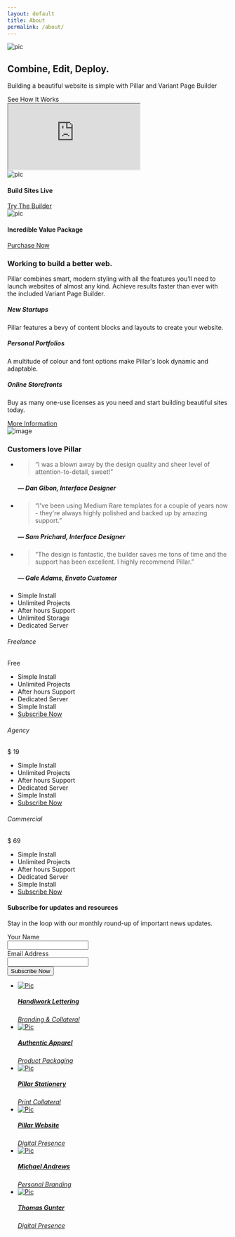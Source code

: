 ```yaml
---
layout: default
title: About
permalink: /about/
---
```


<div class="main-container transition--fade">
    <section class="height-80 imagebg bg--primary" data-overlay="8">
        <div class="background-image-holder">
            <img alt="pic" src="img/hero26.jpg" />
        </div>
        <div class="container pos-vertical-center">
            <div class="row">
                <div class="col-sm-12 text-center">
                    <h1>Combine, Edit, Deploy.</h1>
                    <p class="lead">
                        Building a beautiful website is simple with Pillar and Variant Page Builder
                    </p>
                    <div class="modal-instance modal-video-1">
                        <div class="video-play-icon video-play-icon--sm modal-trigger"></div>
                        <span class="h6">See How It Works</span>
                        <div class="modal-container">
                            <div class="modal-content bg-dark" data-width="60%" data-height="60%">
                                <iframe src="https://www.youtube.com/embed/4QUVRm4UZA4?autoplay=1" allowfullscreen="allowfullscreen"></iframe>
                            </div>
                            <!--end of modal-content-->
                        </div>
                        <!--end of modal-container-->
                    </div>
                    <!--end of modal instance-->
                </div>
            </div>
            <!--end of row-->
        </div>
        <!--end of container-->
    </section>
    <section class="section--overlap">
        <div class="container">
            <div class="row">
                <div class="col-sm-6">
                    <div class="boxed imagebg height-40 box-shadow-wide" data-overlay="5">
                        <div class="background-image-holder">
                            <img alt="pic" src="img/hero5.jpg" />
                        </div>
                        <div class="pos-vertical-center text-center">
                            <h4>Build Sites Live</h4>
                            <a class="btn btn--primary" href="variant/builder.html">
                                <span class="btn__text">
                                    Try The Builder
                                </span>
                            </a>
                        </div>
                    </div>
                </div>
                <div class="col-sm-6">
                    <div class="boxed imagebg height-40 box-shadow-wide" data-overlay="5">
                        <div class="background-image-holder">
                            <img alt="pic" src="img/hero8.jpg" />
                        </div>
                        <div class="pos-vertical-center text-center">
                            <h4>Incredible Value Package</h4>
                            <a class="btn btn--primary" href="#">
                                <span class="btn__text">
                                    Purchase Now
                                </span>
                            </a>
                        </div>
                    </div>
                </div>
            </div>
            <!--end of row-->
        </div>
        <!--end of container-->
    </section>
    <section>
        <div class="container">
            <div class="row">
                <div class="col-md-8 col-md-offset-2 col-sm-10 col-sm-offset-1 text-center">
                    <h3>Working to build a better web.</h3>
                    <p class="lead">
                        Pillar combines smart, modern styling with all the features you’ll need to launch websites of almost any kind. Achieve results faster than ever with the included Variant Page Builder.
                    </p>
                </div>
            </div>
            <!--end of row-->
        </div>
        <!--end of container-->
    </section>
    <section class="features-11">
        <div class="container">
            <div class="row">
                <div class="col-sm-4">
                    <div class="feature boxed feature-1 text-center">
                        <i class="icon icon-Astronaut icon--lg"></i>
                        <h5>New Startups</h5>
                        <p>Pillar features a bevy of content blocks and layouts to create your website.</p>
                    </div>
                </div>
                <div class="col-sm-4">
                    <div class="feature boxed feature-1 text-center">
                        <i class="icon icon-Fingerprint-2 icon--lg"></i>
                        <h5>Personal Portfolios</h5>
                        <p>A multitude of colour and font options make Pillar's look dynamic and adaptable.</p>
                    </div>
                </div>
                <div class="col-sm-4">
                    <div class="feature boxed feature-1 text-center">
                        <i class="icon icon-Bag icon--lg"></i>
                        <h5>Online Storefronts</h5>
                        <p>Buy as many one-use licenses as you need and start building beautiful sites today.</p>
                    </div>
                </div>
            </div>
            <!--end of row-->
            <div class="row">
                <div class="col-sm-12 text-center">
                    <a class="btn btn--primary" href="#">
                        <span class="btn__text">
                            More Information
                        </span>
                    </a>
                </div>
            </div>
            <!--end of row-->
        </div>
        <!--end of container-->
    </section>
    <section class="testimonial testimonial-4 section--even imagebg parallax" data-overlay="5">
        <div class="background-image-holder">
            <img alt="image" src="img/hero8.jpg" />
        </div>
        <div class="container">
            <div class="row">
                <div class="col-sm-12 text-center">
                    <h3>Customers love Pillar</h3>
                </div>
            </div>
            <!--end of row-->
            <div class="row">
                <div class="slider slider--animate slider--controlsoutside" data-animation="fade" data-arrows="false" data-paging="true" data-timing="5000">
                    <ul class="slides">
                        <li>
                            <div class="col-sm-10 col-sm-offset-1 text-center">
                                <blockquote>
                                    &ldquo;I was a blown away by the design quality and sheer level of attention-to-detail, sweet!&rdquo;
                                </blockquote>
                                <h5>&mdash; Dan Gibon, Interface Designer</h5>
                            </div>
                        </li>
                        <li>
                            <div class="col-sm-10 col-sm-offset-1 text-center">
                                <blockquote>
                                    &ldquo;I've been using Medium Rare templates for a couple of years now - they're always highly polished and backed up by amazing support.&rdquo;
                                </blockquote>
                                <h5>&mdash; Sam Prichard, Interface Designer</h5>
                            </div>
                        </li>
                        <li>
                            <div class="col-sm-10 col-sm-offset-1 text-center">
                                <blockquote>
                                    &ldquo;The design is fantastic, the builder saves me tons of time and the support has been excellent. I highly recommend Pillar.&rdquo;
                                </blockquote>
                                <h5>&mdash; Gale Adams, Envato Customer</h5>
                            </div>
                        </li>
                    </ul>
                </div>
            </div>
            <!--end of row-->
        </div>
        <!--end of container-->
    </section>
    <section>
        <div class="container">
            <div class="row">
                <div class="col-sm-12">
                    <div class="pricing pricing-5">
                        <div class="col-sm-3 text-center hidden-sm hidden-xs">
                            <div class="pricing__title">
                            </div>
                            <ul>
                                <li>
                                    <span>Simple Install</span>
                                </li>
                                <li>
                                    <span>Unlimited Projects</span>
                                </li>
                                <li>
                                    <span>After hours Support</span>
                                </li>
                                <li>
                                    <span>Unlimited Storage</span>
                                </li>
                                <li>
                                    <span>Dedicated Server</span>
                                </li>
                            </ul>
                        </div>
                        <div class="col-md-3 col-sm-4 text-center">
                            <div class="pricing__title">
                                <h6>Freelance</h6>
                                <div class="pricing__price">
                                    <span class="h2">Free</span>
                                </div>
                            </div>
                            <ul>
                                <li>
                                    <div class="checkmark"></div>
                                    <span class="hidden-lg hidden-md">Simple Install</span>
                                </li>
                                <li>
                                    <div class="checkmark"></div>
                                    <span class="hidden-lg hidden-md">Unlimited Projects</span>
                                </li>
                                <li>
                                    <div class="crossmark"></div>
                                    <span class="hidden-lg hidden-md">After hours Support</span>
                                </li>
                                <li>
                                    <div class="crossmark"></div>
                                    <span class="hidden-lg hidden-md">Dedicated Server</span>
                                </li>
                                <li>
                                    <div class="crossmark"></div>
                                    <span class="hidden-lg hidden-md">Simple Install</span>
                                </li>
                                <li>
                                    <a class="btn" href="#">
                                        <span class="btn__text">
                                            Subscribe Now
                                        </span>
                                    </a>
                                </li>
                            </ul>
                        </div>
                        <div class="col-md-3 col-sm-4 text-center pricing--emphasise">
                            <div class="pricing__title">
                                <h6>Agency</h6>
                                <div class="pricing__price">
                                    <span class="pricing__dollar h5">$</span>
                                    <span class="h2">19</span>
                                </div>
                            </div>
                            <ul>
                                <li>
                                    <div class="checkmark"></div>
                                    <span class="hidden-lg hidden-md">Simple Install</span>
                                </li>
                                <li>
                                    <div class="checkmark"></div>
                                    <span class="hidden-lg hidden-md">Unlimited Projects</span>
                                </li>
                                <li>
                                    <div class="checkmark"></div>
                                    <span class="hidden-lg hidden-md">After hours Support</span>
                                </li>
                                <li>
                                    <div class="crossmark"></div>
                                    <span class="hidden-lg hidden-md">Dedicated Server</span>
                                </li>
                                <li>
                                    <div class="crossmark"></div>
                                    <span class="hidden-lg hidden-md">Simple Install</span>
                                </li>
                                <li>
                                    <a class="btn" href="#">
                                        <span class="btn__text">
                                            Subscribe Now
                                        </span>
                                    </a>
                                </li>
                            </ul>
                        </div>
                        <div class="col-md-3 col-sm-4 text-center">
                            <div class="pricing__title">
                                <h6>Commercial</h6>
                                <div class="pricing__price">
                                    <span class="pricing__dollar h5">$</span>
                                    <span class="h2">69</span>
                                </div>
                            </div>
                            <ul>
                                <li>
                                    <div class="checkmark"></div>
                                    <span class="hidden-lg hidden-md">Simple Install</span>
                                </li>
                                <li>
                                    <div class="checkmark"></div>
                                    <span class="hidden-lg hidden-md">Unlimited Projects</span>
                                </li>
                                <li>
                                    <div class="checkmark"></div>
                                    <span class="hidden-lg hidden-md">After hours Support</span>
                                </li>
                                <li>
                                    <div class="checkmark"></div>
                                    <span class="hidden-lg hidden-md">Dedicated Server</span>
                                </li>
                                <li>
                                    <div class="checkmark"></div>
                                    <span class="hidden-lg hidden-md">Simple Install</span>
                                </li>
                                <li>
                                    <a class="btn" href="#">
                                        <span class="btn__text">
                                            Subscribe Now
                                        </span>
                                    </a>
                                </li>
                            </ul>
                        </div>
                    </div>
                </div>
            </div>
            <!--end row-->
        </div>
        <!--end of container-->
    </section>
    <section class="subscribe subscribe-3 bg--secondary">
        <div class="container">
            <div class="row">
                <div class="col-sm-12 text-center">
                    <div class="subscribe__title">
                        <h4>Subscribe for updates and resources</h4>
                        <p class="lead">
                            Stay in the loop with our monthly round-up of important news updates.
                        </p>
                    </div>
                </div>
            </div>
            <!--end row-->
            <div class="row text-center">
                <div class="col-sm-12">
                    <form class="form--no-labels" action="http://mrareco.createsend.com/t/d/s/kieth/" method="post" id="subForm" data-error="Please fill all fields correctly." data-success="Thanks for signing up! Please check your inbox for confirmation email.">
                        <div class="row">
                            <div class="col-sm-4">
                                <div class="input-with-icon">
                                    <label for="fieldName">Your Name</label>
                                    <br />
                                    <i class="icon icon-Male-2"></i>
                                    <input id="fieldName" name="cm-name" type="text" />
                                </div>
                            </div>
                            <div class="col-sm-4">
                                <div class="input-with-icon">
                                    <label for="fieldEmail">Email Address</label>
                                    <br />
                                    <i class="icon icon-Mail-2"></i>
                                    <input class="validate-required validate-email" id="fieldEmail" name="cm-kieth-kieth" type="email" required />
                                </div>
                            </div>
                            <div class="col-sm-4">
                                <button type="submit">Subscribe Now</button>
                            </div>
                        </div>
                    </form>
                </div>
            </div>
            <!--end row-->
        </div>
        <!--end container-->
    </section>
<section>
    <div class="container">
        <div class="row">
            <div class="slider slider--controlsoutside" data-arrows="false" data-paging="true" data-items="3">
                <ul class="slides">
                    <li>
                        <a href="#">
                            <div class="card card-3">
                                <div class="card__image">
                                    <img alt="Pic" src="img/work11.jpg" />
                                </div>
                                <div class="card__body boxed bg--white">
                                    <div class="card__title">
                                        <h5>Handiwork Lettering</h5>
                                    </div>
                                    <span>
                                        <em>Branding & Collateral</em>
                                    </span>
                                </div>
                            </div>
                        </a>
                    </li>
                    <li>
                        <a href="#">
                            <div class="card card-3">
                                <div class="card__image">
                                    <img alt="Pic" src="img/work5.jpg" />
                                </div>
                                <div class="card__body boxed bg--white">
                                    <div class="card__title">
                                        <h5>Authentic Apparel</h5>
                                    </div>
                                    <span>
                                        <em>Product Packaging</em>
                                    </span>
                                </div>
                            </div>
                        </a>
                    </li>
                    <li>
                        <a href="#">
                            <div class="card card-3">
                                <div class="card__image">
                                    <img alt="Pic" src="img/work7.jpg" />
                                </div>
                                <div class="card__body boxed bg--white">
                                    <div class="card__title">
                                        <h5>Pillar Stationery</h5>
                                    </div>
                                    <span>
                                        <em>Print Collateral</em>
                                    </span>
                                </div>
                            </div>
                        </a>
                    </li>
                    <li>
                        <a href="#">
                            <div class="card card-3">
                                <div class="card__image">
                                    <img alt="Pic" src="img/work14.jpg" />
                                </div>
                                <div class="card__body boxed bg--white">
                                    <div class="card__title">
                                        <h5>Pillar Website</h5>
                                    </div>
                                    <span>
                                        <em>Digital Presence</em>
                                    </span>
                                </div>
                            </div>
                        </a>
                    </li>
                    <li>
                        <a href="#">
                            <div class="card card-3">
                                <div class="card__image">
                                    <img alt="Pic" src="img/work2.jpg" />
                                </div>
                                <div class="card__body boxed bg--white">
                                    <div class="card__title">
                                        <h5>Michael Andrews</h5>
                                    </div>
                                    <span>
                                        <em>Personal Branding</em>
                                    </span>
                                </div>
                            </div>
                        </a>
                    </li>
                    <li>
                        <a href="#">
                            <div class="card card-3">
                                <div class="card__image">
                                    <img alt="Pic" src="img/work15.jpg" />
                                </div>
                                <div class="card__body boxed bg--white">
                                    <div class="card__title">
                                        <h5>Thomas Gunter</h5>
                                    </div>
                                    <span>
                                        <em>Digital Presence</em>
                                    </span>
                                </div>
                            </div>
                        </a>
                    </li>
                </ul>
            </div>
        </div>

